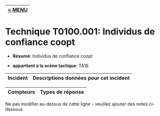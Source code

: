 |[< MENU](../../README.md)|
|---|
# Technique T0100.001: Individus de confiance coopt

* **Résumé**: Individus de confiance coopt

* **appartient à la scène tactique**: TA16


|Incident |Descriptions données pour cet incident |
|-------- |-------------------- |



|Compteurs |Types de réponse |
|-------- |-------------- |


Ne pas modifier au-dessus de cette ligne - veuillez ajouter des notes ci-dessous